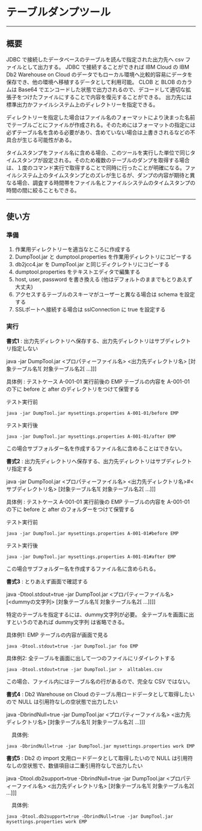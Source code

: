 # テーブルダンプツール

***

## 概要

JDBC で接続したデータベースのテーブルを読んで指定された出力先へ csv ファイルとして出力する。
JDBC で接続することができれば IBM Cloud の IBM Db2 Warehouse on Cloud のデータでもローカル環境へ比較的容易にデータを保存でき、他の環境へ移植するデータとして利用可能。
CLOB と BLOB のカラムは Base64 でエンコードした状態で出力されるので、デコードして適切な拡張子をつけたファイルにすることで内容を復元することができる。
出力先には標準出力かファイルシステム上のディレクトリーを指定できる。

ディレクトリーを指定した場合はファイル名のフォーマットにより決まった名前でテーブルごとにファイルが作成される。そのためにはフォーマットの指定には必ずテーブル名を含める必要があり、含めていない場合は上書きされるなどの不具合が生じる可能性がある。

タイムスタンプをファイル名に含める場合、このツールを実行した単位で同じタイムスタンプが設定される。そのため複数のテーブルのダンプを取得する場合は、１度のコマンド実行で取得することで同時に行ったことが明確になる。ファイルシステム上のタイムスタンプとのズレが生じるが、ダンプの内容が期待と異なる場合、調査する時間帯をファイル名とファイルシステムのタイムスタンプの時間の間に絞ることもできる。

***

## 使い方

### 準備

1. 作業用ディレクトリーを適当なところに作成する
1. DumpTool.jar と dumptool.properties を作業用ディレクトリにコピーする
1. db2jcc4.jar を DumpTool.jar と同じディクレクトリにコピーする
1. dumptool.properties をテキストエディタで編集する
  1. host, user, password を書き換える (他はデフォルトのままでもとりあえず大丈夫)
  1. アクセスするテーブルのスキーマがユーザーと異なる場合は schema を設定する
  1. SSLポートへ接続する場合は sslConnection に true を設定する


### 実行

__書式1__ : 出力先ディレクトリへ保存する、出力先ディレクトリはサブディレクトリ指定しない

   java -jar DumpTool.jar <プロパティーファイル名> <出力先ディレクトリ名> [対象テーブル名1[ 対象テーブル名2[ ...]]]

  具体例 : テストケース A-001-01 実行前後の EMP テーブルの内容を A-001-01 の下に before と after のディレクトリをつけて保管する

   テスト実行前

   ```
   java -jar DumpTool.jar mysettings.properties A-001-01/before EMP
   ```

   テスト実行後


   ```
   java -jar DumpTool.jar mysettings.properties A-001-01/after EMP
   ```

   この場合サブフォルダー名を作成するファイル名に含めることはできない。

__書式2__ : 出力先ディレクトリへ保存する、出力先ディレクトリはサブディレクトリ指定する


 java -jar DumpTool.jar <プロパティーファイル名> <出力先ディレクトリ名>#<サブディレクトリ名> [対象テーブル名1[ 対象テーブル名2[ ...]]]


 具体例 : テストケース A-001-01 実行前後の EMP テーブルの内容を A-001-01 の下に before と after のフォルダーをつけて保管する

   テスト実行前

   ```
   java -jar DumpTool.jar mysettings.properties A-001-01#before EMP
   ```

   テスト実行後

   ```
   java -jar DumpTool.jar mysettings.properties A-001-01#after EMP
   ```

   この場合サブフォルダー名を作成するファイル名に含められる。

 __書式3__ : とりあえず画面で確認する

 java -Dtool.stdout=true -jar DumpTool.jar <プロパティーファイル名> [<dummyの文字列> [対象テーブル名1[ 対象テーブル名2[ ...]]]]

 特定のテーブルを指定するには、dummy文字列が必要。 全テーブルを画面に出すというのであれば dummy文字列 は省略できる。

 具体例1: EMP テーブルの内容が画面で見る

   ```
   java -Dtool.stdout=true -jar DumpTool.jar foo EMP
   ```

 具体例2: 全テーブルを画面に出して一つのファイルにリダイレクトする

   ```
   java -Dtool.stdout=true -jar DumpTool.jar >  alltables.csv
   ```

この場合、ファイル内にはテーブル名の行があるので、完全な CSV ではない。

__書式4__ : Db2 Warehouse on Cloud のテーブル用ロードデータとして取得したいので NULL は引用符なしの空状態で出力したい

   java -DbrindNull=true -jar DumpTool.jar <プロパティーファイル名> <出力先ディレクトリ名> [対象テーブル名1[ 対象テーブル名2[ ...]]]

　具体例:

   ```
   java -DbrindNull=true -jar DumpTool.jar mysettings.properties work EMP
   ```

__書式5__ : Db2 の import 文用ロードデータとして取得したいので NULL は引用符なしの空状態で、数値項目は二重引用符なしで出力したい

   java -Dtool.db2support=true -DbrindNull=true -jar DumpTool.jar <プロパティーファイル名> <出力先ディレクトリ名> [対象テーブル名1[ 対象テーブル名2[ ...]]]

　具体例:

   ```
   java -Dtool.db2support=true -DbrindNull=true -jar DumpTool.jar mysettings.properties work EMP
   ```
